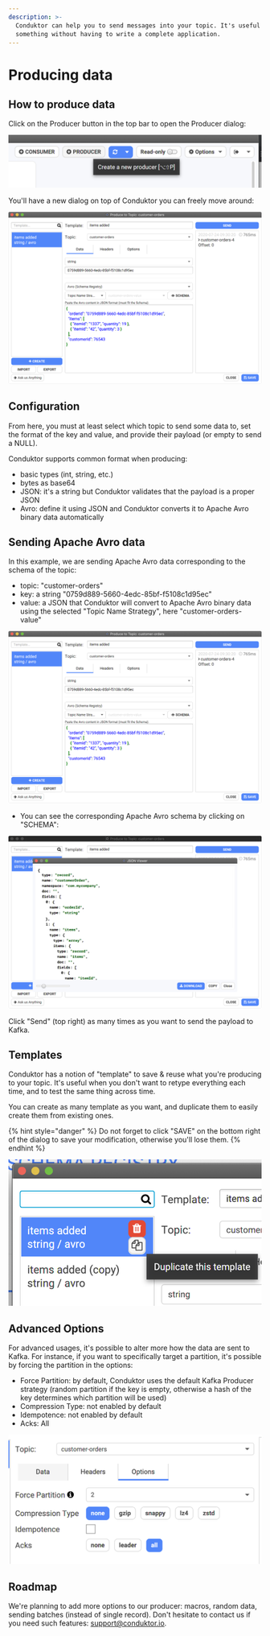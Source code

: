 ```yaml
---
description: >-
  Conduktor can help you to send messages into your topic. It's useful to test
  something without having to write a complete application.
---
```


# Producing data

## How to produce data

Click on the Producer button in the top bar to open the Producer dialog:

![](../.gitbook/assets/screenshot-2020-07-24-at-11.24.42.png)

You'll have a new dialog on top of Conduktor you can freely move around:

![](../.gitbook/assets/screenshot-2020-07-24-at-11.30.49.png)

## Configuration

From here, you must at least select which topic to send some data to, set the format of the key and value, and provide their payload \(or empty to send a NULL\).

Conduktor supports common format when producing:

* basic types \(int, string, etc.\)
* bytes as base64
* JSON: it's a string but Conduktor validates that the payload is a proper JSON
* Avro: define it using JSON and Conduktor converts it to Apache Avro binary data automatically

## Sending Apache Avro data

In this example, we are sending Apache Avro data corresponding to the schema of the topic:

* topic: "customer-orders"
* key: a string "0759d889-5660-4edc-85bf-f5108c1d95ec"
* value: a JSON that Conduktor will convert to Apache Avro binary data using the selected "Topic Name Strategy", here "customer-orders-value"

![](../.gitbook/assets/screenshot-2020-07-24-at-11.30.49.png)

* You can see the corresponding Apache Avro schema by clicking on "SCHEMA":

![](../.gitbook/assets/screenshot-2020-07-24-at-11.31.06.png)

Click "Send" \(top right\) as many times as you want to send the payload to Kafka.

## Templates

Conduktor has a notion of "template" to save & reuse what you're producing to your topic. It's useful when you don't want to retype everything each time, and to test the same thing across time.

You can create as many template as you want, and duplicate them to easily create them from existing ones.

{% hint style="danger" %}
Do not forget to click "SAVE" on the bottom right of the dialog to save your modification, otherwise you'll lose them.
{% endhint %}

![a copy was created](../.gitbook/assets/screenshot-2020-07-24-at-11.40.05.png)

## Advanced Options

For advanced usages, it's possible to alter more how the data are sent to Kafka. For instance, if you want to specifically target a partition, it's possible by forcing the partition in the options:

* Force Partition: by default, Conduktor uses the default Kafka Producer strategy \(random partition if the key is empty, otherwise a hash of the key determines which partition will be used\)
* Compression Type: not enabled by default
* Idempotence: not enabled by default
* Acks: All

![](../.gitbook/assets/screenshot-2020-07-24-at-11.42.43.png)

## Roadmap

We're planning to add more options to our producer: macros, random data, sending batches \(instead of single record\). Don't hesitate to contact us if you need such features: support@conduktor.io.



